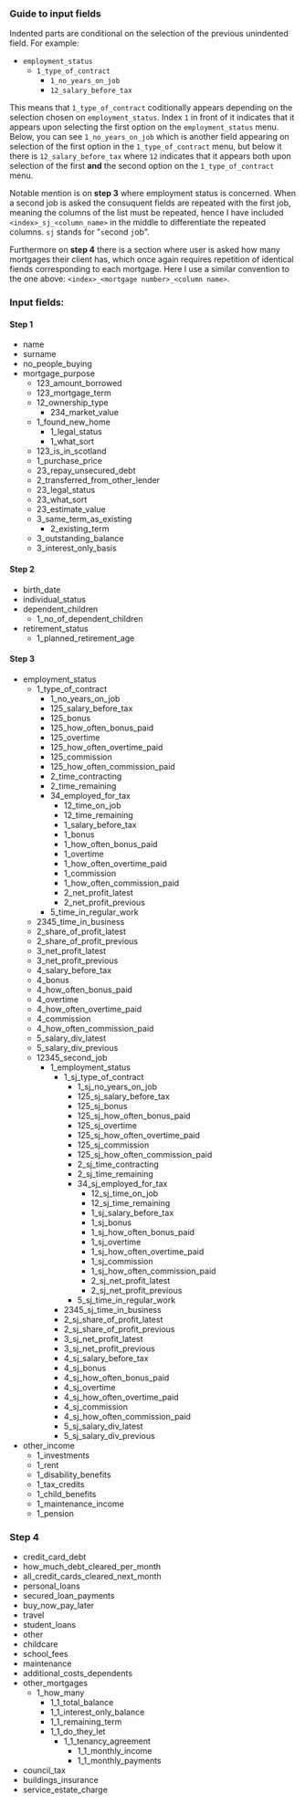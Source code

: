 ### Guide to input fields

Indented parts are conditional on the selection of the previous unindented field. For example:

* `employment_status`
    * `1_type_of_contract`
        * `1_no_years_on_job`
        * `12_salary_before_tax`

This means that `1_type_of_contract` coditionally appears depending on the selection chosen on `employment_status`. Index `1` in front of it indicates that it appears upon selecting the first option on the `employment_status` menu. Below, you can see `1_no_years_on_job` which is another field appearing on selection of the first option in the `1_type_of_contract` menu, but below it there is `12_salary_before_tax` where `12` indicates that it appears both upon selection of the first __and__ the second option on the `1_type_of_contract` menu.

Notable mention is on __step 3__ where employment status is concerned. When a second job is asked the consuquent fields are repeated with the first job, meaning the columns of the list must be repeated, hence I have included `<index>_sj_<column_name>` in the middle to differentiate the repeated columns. `sj` stands for "`s`econd `j`ob".

Furthermore on __step 4__ there is a section where user is asked how many mortgages their client has, which once again requires repetition of identical fiends corresponding to each mortgage. Here I use a similar convention to the one above: `<index>_<mortgage number>_<column name>`.

### Input fields:
#### Step 1
* name
* surname
* no_people_buying
* mortgage_purpose
    * 123_amount_borrowed
    * 123_mortgage_term
    * 12_ownership_type
        * 234_market_value
    * 1_found_new_home
        * 1_legal_status
        * 1_what_sort
    * 123_is_in_scotland
    * 1_purchase_price
    * 23_repay_unsecured_debt
    * 2_transferred_from_other_lender
    * 23_legal_status
    * 23_what_sort
    * 23_estimate_value
    * 3_same_term_as_existing
        * 2_existing_term
    * 3_outstanding_balance
    * 3_interest_only_basis
#### Step 2
* birth_date
* individual_status
* dependent_children
    * 1_no_of_dependent_children
* retirement_status
    * 1_planned_retirement_age
#### Step 3
* employment_status
    * 1_type_of_contract
        * 1_no_years_on_job
        * 125_salary_before_tax
        * 125_bonus
        * 125_how_often_bonus_paid
        * 125_overtime
        * 125_how_often_overtime_paid
        * 125_commission
        * 125_how_often_commission_paid
        * 2_time_contracting
        * 2_time_remaining
        * 34_employed_for_tax
            * 12_time_on_job
            * 12_time_remaining
            * 1_salary_before_tax
            * 1_bonus
            * 1_how_often_bonus_paid
            * 1_overtime
            * 1_how_often_overtime_paid
            * 1_commission
            * 1_how_often_commission_paid
            * 2_net_profit_latest
            * 2_net_profit_previous
        * 5_time_in_regular_work
    * 2345_time_in_business
    * 2_share_of_profit_latest
    * 2_share_of_profit_previous
    * 3_net_profit_latest
    * 3_net_profit_previous
    * 4_salary_before_tax
    * 4_bonus
    * 4_how_often_bonus_paid
    * 4_overtime
    * 4_how_often_overtime_paid
    * 4_commission
    * 4_how_often_commission_paid
    * 5_salary_div_latest
    * 5_salary_div_previous
    * 12345_second_job
        * 1_employment_status
            * 1_sj_type_of_contract
                * 1_sj_no_years_on_job
                * 125_sj_salary_before_tax
                * 125_sj_bonus
                * 125_sj_how_often_bonus_paid
                * 125_sj_overtime
                * 125_sj_how_often_overtime_paid
                * 125_sj_commission
                * 125_sj_how_often_commission_paid
                * 2_sj_time_contracting
                * 2_sj_time_remaining
                * 34_sj_employed_for_tax
                    * 12_sj_time_on_job
                    * 12_sj_time_remaining
                    * 1_sj_salary_before_tax
                    * 1_sj_bonus
                    * 1_sj_how_often_bonus_paid
                    * 1_sj_overtime
                    * 1_sj_how_often_overtime_paid
                    * 1_sj_commission
                    * 1_sj_how_often_commission_paid
                    * 2_sj_net_profit_latest
                    * 2_sj_net_profit_previous
                * 5_sj_time_in_regular_work
            * 2345_sj_time_in_business
            * 2_sj_share_of_profit_latest
            * 2_sj_share_of_profit_previous
            * 3_sj_net_profit_latest
            * 3_sj_net_profit_previous
            * 4_sj_salary_before_tax
            * 4_sj_bonus
            * 4_sj_how_often_bonus_paid
            * 4_sj_overtime
            * 4_sj_how_often_overtime_paid
            * 4_sj_commission
            * 4_sj_how_often_commission_paid
            * 5_sj_salary_div_latest
            * 5_sj_salary_div_previous
* other_income
    * 1_investments
    * 1_rent
    * 1_disability_benefits
    * 1_tax_credits
    * 1_child_benefits
    * 1_maintenance_income
    * 1_pension
### Step 4
* credit_card_debt
* how_much_debt_cleared_per_month
* all_credit_cards_cleared_next_month
* personal_loans
* secured_loan_payments
* buy_now_pay_later
* travel
* student_loans
* other
* childcare
* school_fees
* maintenance
* additional_costs_dependents
* other_mortgages
    * 1_how_many
        * 1_1_total_balance
        * 1_1_interest_only_balance
        * 1_1_remaining_term
        * 1_1_do_they_let
            * 1_1_tenancy_agreement
                * 1_1_monthly_income
                * 1_1_monthly_payments
* council_tax
* buildings_insurance
* service_estate_charge